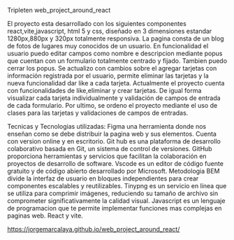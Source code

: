 Tripleten web_project_around_react

El proyecto esta desarrollado con los siguientes componentes react,vite,javascript, html 5 y css, diseñado en 3 dimensiones estandar 1280px,880px y 320px totalmente responsiva. La pagina consta de un blog de fotos de lugares muy conocidos de un usuario. En funcionalidad el usuario puedo editar campos como nombre e descripcion mediante popus que cuentan con un formulario totalmente centrado y fijado. Tambien puedo cerrar los popus. Se actualizo con cambios sobre el agregar tarjetas con información registrada por el usuario, permite eliminar las tarjetas y la nueva funcionalidad dar like a cada tarjeta. Actualmente el proyecto cuenta con funcionalidades de like,eliminar y crear tarjetas. De igual forma visualizar cada tarjeta individualmente y validación de campos de entrada de cada formulario. Por ultimo, se ordeno el proyecto mediante el uso de clases para las tarjetas y validaciones de campos de entradas.

Tecnicas y Tecnologias utilizadas: Figma una herramienta donde nos enseñan como se debe distribuir la pagina web y sus elementos. Cuenta con version online y en escritorio. Git hub es una plataforma de desarrollo colaborativo basada en Git, un sistema de control de versiones. GitHub proporciona herramientas y servicios que facilitan la colaboración en proyectos de desarrollo de software. Vscode es un editor de código fuente gratuito y de código abierto desarrollado por Microsoft. Metodologia BEM divide la interfaz de usuario en bloques independientes para crear componentes escalables y reutilizables. Tinypng es un servicio en línea que se utiliza para comprimir imágenes, reduciendo su tamaño de archivo sin comprometer significativamente la calidad visual. Javascript es un lenguaje de programacion que te permite implementar funciones mas complejas en paginas web. React y vite.

https://jorgemarcalaya.github.io/web_project_around_react/
